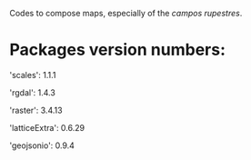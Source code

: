 Codes to compose maps, especially of the *campos rupestres*. 

# Packages version numbers:
'scales': 1.1.1

'rgdal': 1.4.3

'raster': 3.4.13

'latticeExtra': 0.6.29

'geojsonio': 0.9.4

